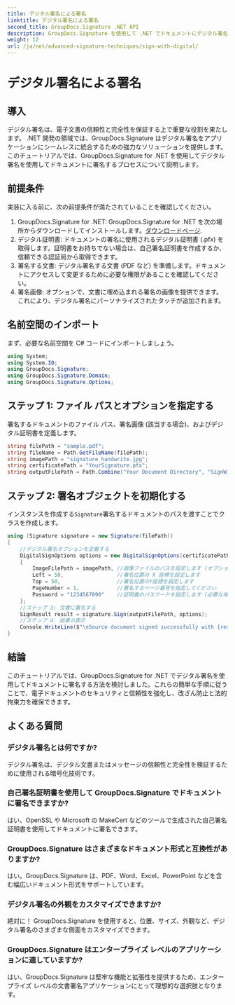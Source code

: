 ```yaml
---
title: デジタル署名による署名
linktitle: デジタル署名による署名
second_title: GroupDocs.Signature .NET API
description: GroupDocs.Signature を使用して .NET でドキュメントにデジタル署名する方法を学びます。この包括的なチュートリアルでセキュリティと信頼性を強化します。
weight: 12
url: /ja/net/advanced-signature-techniques/sign-with-digital/
---
```


# デジタル署名による署名

## 導入
デジタル署名は、電子文書の信頼性と完全性を保証する上で重要な役割を果たします。 .NET 開発の領域では、GroupDocs.Signature はデジタル署名をアプリケーションにシームレスに統合するための強力なソリューションを提供します。このチュートリアルでは、GroupDocs.Signature for .NET を使用してデジタル署名を使用してドキュメントに署名するプロセスについて説明します。
## 前提条件
実装に入る前に、次の前提条件が満たされていることを確認してください。
1.  GroupDocs.Signature for .NET: GroupDocs.Signature for .NET を次の場所からダウンロードしてインストールします。[ダウンロードページ](https://releases.groupdocs.com/signature/net/).
2. デジタル証明書: ドキュメントの署名に使用されるデジタル証明書 (.pfx) を取得します。証明書をお持ちでない場合は、自己署名証明書を作成するか、信頼できる認証局から取得できます。
3. 署名する文書: デジタル署名する文書 (PDF など) を準備します。ドキュメントにアクセスして変更するために必要な権限があることを確認してください。
4. 署名画像: オプションで、文書に埋め込まれる署名の画像を提供できます。これにより、デジタル署名にパーソナライズされたタッチが追加されます。

## 名前空間のインポート
まず、必要な名前空間を C# コードにインポートしましょう。
```csharp
using System;
using System.IO;
using GroupDocs.Signature;
using GroupDocs.Signature.Domain;
using GroupDocs.Signature.Options;
```
## ステップ 1: ファイル パスとオプションを指定する
署名するドキュメントのファイル パス、署名画像 (該当する場合)、およびデジタル証明書を定義します。
```csharp
string filePath = "sample.pdf";
string fileName = Path.GetFileName(filePath);
string imagePath = "signature_handwrite.jpg";
string certificatePath = "YourSignature.pfx";
string outputFilePath = Path.Combine("Your Document Directory", "SignWithDigital", fileName);
```
## ステップ 2: 署名オブジェクトを初期化する
インスタンスを作成する`Signature`署名するドキュメントのパスを渡すことでクラスを作成します。
```csharp
using (Signature signature = new Signature(filePath))
{
    //デジタル署名オプションを定義する
    DigitalSignOptions options = new DigitalSignOptions(certificatePath)
    {
        ImageFilePath = imagePath, //画像ファイルのパスを設定します (オプション)
        Left = 50,                 //署名位置の X 座標を設定します
        Top = 50,                  //署名位置のY座標を設定します
        PageNumber = 1,            //署名するページ番号を指定してください
        Password = "1234567890"    //証明書のパスワードを設定します (必要な場合)
    };
    //ステップ 3: 文書に署名する
    SignResult result = signature.Sign(outputFilePath, options);
    //ステップ 4: 結果の表示
    Console.WriteLine($"\nSource document signed successfully with {result.Succeeded.Count} signature(s).\nFile saved at {outputFilePath}.");
}
```

## 結論
このチュートリアルでは、GroupDocs.Signature for .NET でデジタル署名を使用してドキュメントに署名する方法を検討しました。これらの簡単な手順に従うことで、電子ドキュメントのセキュリティと信頼性を強化し、改ざん防止と法的拘束力を確保できます。
## よくある質問
### デジタル署名とは何ですか?
デジタル署名は、デジタル文書またはメッセージの信頼性と完全性を検証するために使用される暗号化技術です。
### 自己署名証明書を使用して GroupDocs.Signature でドキュメントに署名できますか?
はい、OpenSSL や Microsoft の MakeCert などのツールで生成された自己署名証明書を使用してドキュメントに署名できます。
### GroupDocs.Signature はさまざまなドキュメント形式と互換性がありますか?
はい。GroupDocs.Signature は、PDF、Word、Excel、PowerPoint などを含む幅広いドキュメント形式をサポートしています。
### デジタル署名の外観をカスタマイズできますか?
絶対に！ GroupDocs.Signature を使用すると、位置、サイズ、外観など、デジタル署名のさまざまな側面をカスタマイズできます。
### GroupDocs.Signature はエンタープライズ レベルのアプリケーションに適していますか?
はい、GroupDocs.Signature は堅牢な機能と拡張性を提供するため、エンタープライズ レベルの文書署名アプリケーションにとって理想的な選択肢となります。